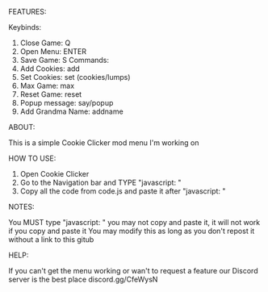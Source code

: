 FEATURES:

Keybinds:
  1. Close Game: Q
  2. Open Menu: ENTER
  3. Save Game: S
Commands:
  1. Add Cookies: add
  2. Set Cookies: set (cookies/lumps)
  3. Max Game: max
  4. Reset Game: reset
  5. Popup message: say/popup
  6. Add Grandma Name: addname
  
ABOUT:

This is a simple Cookie Clicker mod menu I'm working on

HOW TO USE:

1. Open Cookie Clicker
2. Go to the Navigation bar and TYPE "javascript: "
3. Copy all the code from code.js and paste it after "javascript: "

NOTES:

You MUST type "javascript: " you may not copy and paste it, it will not work if you copy and paste it
You may modify this as long as you don't repost it without a link to this gitub

HELP:

If you can't get the menu working or wan't to request a feature our Discord server is the best place discord.gg/CfeWysN
